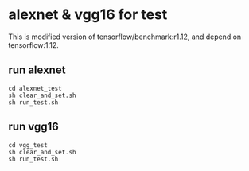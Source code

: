 # alexnet & vgg16 for test

This is modified version of tensorflow/benchmark:r1.12, and depend on tensorflow:1.12.


## run alexnet
```
cd alexnet_test
sh clear_and_set.sh
sh run_test.sh
```


## run vgg16
```
cd vgg_test
sh clear_and_set.sh
sh run_test.sh
```
